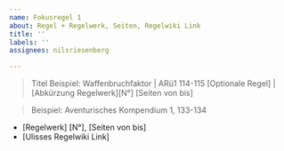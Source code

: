 ```yaml
---
name: Fokusregel 1
about: Regel + Regelwerk, Seiten, Regelwiki Link
title: ''
labels: ''
assignees: nilsriesenberg

---
```


> Titel Beispiel: Waffenbruchfaktor | ARü1 114-115
> [Optionale Regel] | [Abkürzung Regelwerk][N°] [Seiten von bis]

> Beispiel: Aventurisches Kompendium 1, 133-134
* [Regelwerk] [N°], [Seiten von bis]
* [Ulisses Regelwiki Link]

